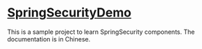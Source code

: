# [SpringSecurityDemo](https://github.com/llh4github/SpringSecurityDemo)
This is a sample project to learn SpringSecurity components. The documentation is in Chinese.
